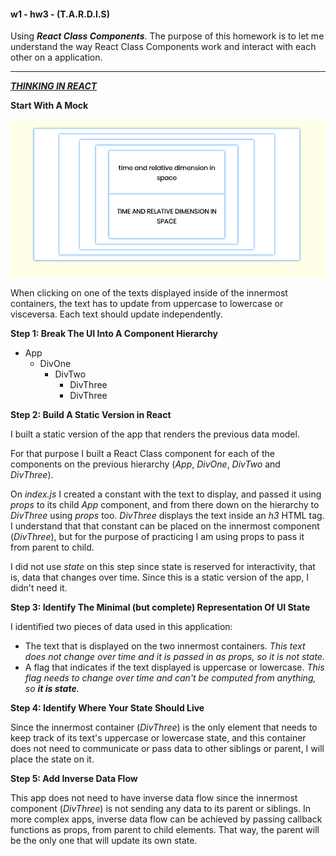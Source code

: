 #### w1 - hw3 - (T.A.R.D.I.S) ####
Using ***React Class Components***. 
The purpose of this homework is to let me understand the way React Class Components work and 
interact with each other on a application.

----
***[THINKING IN REACT](https://reactjs.org/docs/thinking-in-react.html)***

**Start With A Mock**

![W1-HW3 Final product](./w1-hw3-screenshot.png "W1-HW3 Final product")

When clicking on one of the texts displayed inside of the innermost containers, the text has to update from uppercase to lowercase or visceversa. Each text should update independently.

**Step 1: Break The UI Into A Component Hierarchy**
- App
  - DivOne
    - DivTwo
      - DivThree
      - DivThree

**Step 2: Build A Static Version in React**

I built a static version of the app that renders the previous data model.

For that purpose I built a React Class component for each of the components on the previous hierarchy (*App*, *DivOne*, *DivTwo* and *DivThree*).

On *index.js* I created a constant with the text to display, and passed it using *props* to its child *App* component, and from there down on the hierarchy to *DivThree* using *props* too. *DivThree* displays the text inside an *h3* HTML tag. I understand that that constant can be placed on the innermost component (*DivThree*),
but for the purpose of practicing I am using props to pass it from parent to child.

I did not use *state* on this step since state is reserved for interactivity, that is, data that changes over time. Since this is a static version of the app, I didn't need it.

**Step 3: Identify The Minimal (but complete) Representation Of UI State**

I identified two pieces of data used in this application:
- The text that is displayed on the two innermost containers. *This text does not change over time and it is passed in as props, so it is not state.*
- A flag that indicates if the text displayed is uppercase or lowercase. *This flag needs to change over time and can't be computed from anything, so **it is state**.*

**Step 4: Identify Where Your State Should Live**

Since the innermost container (*DivThree*) is the only element that needs to keep track of its text's uppercase 
or lowercase state, and this container does not need to communicate or pass data to other siblings or parent, 
I will place the state on it.

**Step 5: Add Inverse Data Flow**

This app does not need to have inverse data flow since the innermost component (*DivThree*) is not sending
any data to its parent or siblings. In more complex apps, inverse data flow can be achieved by passing callback functions as props, from parent to child elements. That way, the parent will be the only one that will update its own state. 






